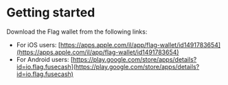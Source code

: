 # Getting started

Download the Flag wallet from the following links:

* For iOS users: [https://apps.apple.com/il/app/flag-wallet/id1491783654](https://apps.apple.com/il/app/flag-wallet/id1491783654)
* For Android users: [https://play.google.com/store/apps/details?id=io.flag.fusecash](https://play.google.com/store/apps/details?id=io.flag.fusecash)

